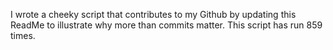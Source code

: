 I wrote a cheeky script that contributes to my Github by updating this ReadMe to illustrate why more than commits matter. This script has run 859 times.